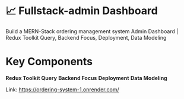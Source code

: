 # 📈 Fullstack-admin Dashboard

Build a MERN-Stack ordering management system Admin Dashboard | Redux Toolkit Query, Backend Focus, Deployment, Data Modeling

# Key Components
<strong>Redux Toolkit Query</strong>
<strong>Backend Focus</strong>
<strong>Deployment</strong>
<strong>Data Modeling</strong>

Link: https://ordering-system-1.onrender.com/
